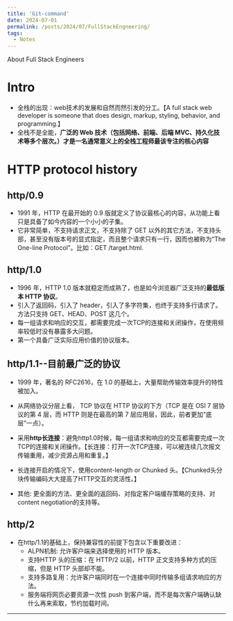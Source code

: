 ```yaml
---
title: 'Git-command'
date: 2024-07-01
permalink: /posts/2024/07/FullStackEngneering/
tags:
  - Notes
---
```


About Full Stack Engineers

# Intro

* 全栈的出现：web技术的发展和自然而然引发的分工。【A full stack web developer is someone that does design, markup, styling, behavior, and programming.】
* 全栈不是全能，**广泛的 Web 技术（包括网络、前端、后端 MVC、持久化技术等多个层次。）才是一名通常意义上的全栈工程师最该专注的核心内容**

# HTTP protocol history

## http/0.9

* 1991 年，HTTP 在最开始的 0.9 版就定义了协议最核心的内容，从功能上看只是具备了如今内容的一个小小的子集。
* 它非常简单，不支持请求正文，不支持除了 GET 以外的其它方法，不支持头部，甚至没有版本号的显式指定，而且整个请求只有一行，因而也被称为“The One-line Protocol”。比如：GET /target.html.

## http/1.0

*  1996 年，HTTP 1.0 版本就稳定而成熟了，也是如今浏览器广泛支持的**最低版本 HTTP 协议**。
* 引入了返回码，引入了 header，引入了多字符集，也终于支持多行请求了。方法只支持 GET、HEAD、POST 这几个。
* 每一组请求和响应的交互，都需要完成一次TCP的连接和关闭操作，在使用频率较低时没有暴露多大问题。
* 第一个具备广泛实际应用价值的协议版本。

## http/1.1--目前最广泛的协议

* 1999 年，著名的 RFC2616，在 1.0 的基础上，大量帮助传输效率提升的特性被加入。
* 从网络协议分层上看， TCP 协议在 HTTP 协议的下方（TCP 是在 OSI 7 层协议的第 4 层，而 HTTP 则是在最高的第 7 层应用层，因此，前者更加“底层”一点）。
* 采用**http长连接**：避免http1.0时候，每一组请求和响应的交互都需要完成一次TCP的连接和关闭操作。【长连接：打开一次TCP连接，可以被连续几次报文传输重用，减少资源占用和重复。】

* 长连接开启的情况下，使用content-length or Chunked 头。【Chunked头分块传输编码大大提高了HTTP交互的灵活性。】
* 其他: 更全面的方法、更全面的返回码、对指定客户端缓存策略的支持、对content negotiation的支持等。

## http/2

* 在http/1.1的基础上，保持兼容性的前提下包含以下重要改进：
  - ALPN机制: 允许客户端来选择使用的 HTTP 版本。
  - 支持HTTP 头的压缩：在 HTTP/2 以前，HTTP 正文支持多种方式的压缩，但是 HTTP 头部却不能。
  - 支持多路复用：允许客户端同时在一个连接中同时传输多组请求响应的方法。
  - 服务端将网页必要资源一次性 push 到客户端，而不是每次客户端确认缺什么再来索取，节约加载时间。


------

